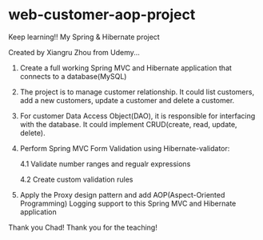 # web-customer-aop-project

Keep learning!!  My Spring &amp; Hibernate project

Created by Xiangru Zhou from Udemy...


1. Create a full working Spring MVC and Hibernate application that connects to a database(MySQL)

2. The project is to manage customer relationship. It could list customers, add a new customers, update a customer and delete a customer.

3. For customer Data Access Object(DAO), it is responsible for interfacing with the database. It could implement CRUD(create, read, update, delete).

4. Perform Spring MVC Form Validation using Hibernate-validator: 

   4.1 Validate number ranges and regualr expressions
   
   4.2 Create custom validation rules

5. Apply the Proxy design pattern and add AOP(Aspect-Oriented Programming) Logging support to this Spring MVC and Hibernate application


Thank you Chad! Thank you for the teaching!
